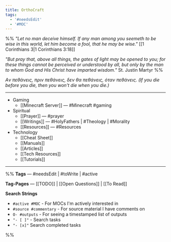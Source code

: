 ```yaml
---
title: OrthoCraft
tags:
  - '#needsEdit'
  - '#MOC'
---
```


%%
_"Let no man deceive himself. If any man among you seemeth to be wise in this world, let him become a fool, that he may be wise."_ [[1 Corinthians 3|1 Corinthians 3:18]]

_"But pray that, above all things, the gates of light may be opened to you; for these things cannot be perceived or understood by all, but only by the man to whom God and His Christ have imparted wisdom."_ St. Justin Martyr
%%

_Aν πεθάνεις, πριν πεθάνεις, δεν θα πεθάνεις, όταν πεθάνεις.
(If you die before you die, then you won't die when you die.)_

---

- Gaming
    - [[Minecraft Server]] — #Minecraft #gaming
- Spiritual
    - [[Prayer]] — #prayer
    - [[Writings]] — #HolyFathers | #Theology | #Morality
    - [[Resources]] — #Resources
- Technology
    - [[Cheat Sheet]]
    - [[Manuals]]
    - [[Articles]]
    - [[Tech Resources]]
    - [[Tutorials]]

---

%%
**Tags** — #needsEdit | #toWrite | #active

**Tag-Pages** — [[TODO]] | [[Open Questions]] | [[To Read]]

**Search Strings**

- `#active #MOC` - For MOCs I'm actively interested in
- `#source #commentary` - For source material I have comments on
- `O- #outputs` - For seeing a timestamped list of outputs
- `"- [ ]"` - Search tasks
- `"- [x]"` Search completed tasks

%%
